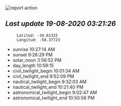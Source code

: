 ![report action](https://github.com/matiasz8/actions-for-reports/workflows/report%20action/badge.svg?branch=develop) 


## *****Last update 19-08-2020 03:21:26*****



		 Latitud: -34.61315
		 Longitud: -58.37723

 - sunrise 	 10:27:14 AM
 - sunset 	 9:26:29 PM
 - solar_noon 	 3:56:52 PM
 - day_length 	 10:59:15
 - civil_twilight_begin 	 10:01:34 AM
 - civil_twilight_end 	 9:52:09 PM
 - nautical_twilight_begin 	 9:32:03 AM
 - nautical_twilight_end 	 10:21:40 PM
 - astronomical_twilight_begin 	 9:02:47 AM
 - astronomical_twilight_end 	 10:50:56 PM
